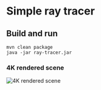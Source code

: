 # Simple ray tracer
## Build and run
`mvn clean package`\
`java -jar ray-tracer.jar`

### 4K rendered scene
![4K rendered scene](pictures/image-4k.png)